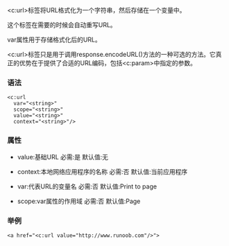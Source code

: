 <c:url>标签将URL格式化为一个字符串，然后存储在一个变量中。

这个标签在需要的时候会自动重写URL。

var属性用于存储格式化后的URL。

<c:url>标签只是用于调用response.encodeURL()方法的一种可选的方法。它真正的优势在于提供了合适的URL编码，包括<c:param>中指定的参数。

### 语法
```
<c:url
  var="<string>"
  scope="<string>"
  value="<string>"
  context="<string>"/>
```

### 属性
- value:基础URL
    必需:是
    默认值:无

- context:本地网络应用程序的名称
    必需:否
    默认值:当前应用程序

- var:代表URL的变量名
	必需:否
    默认值:Print to page

- scope:var属性的作用域
	必需:否
    默认值:Page

### 举例
```
<a href="<c:url value="http://www.runoob.com"/>">
```

